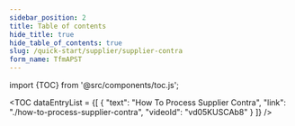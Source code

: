 ```yaml
---
sidebar_position: 2
title: Table of contents
hide_title: true
hide_table_of_contents: true
slug: /quick-start/supplier/supplier-contra
form_name: TfmAPST
---
```


import {TOC} from '@src/components/toc.js';

<TOC
dataEntryList = {[
{
  "text": "How To Process Supplier Contra",
  "link": "./how-to-process-supplier-contra",
  "videoId": "vd05KUSCAb8"
}
]}
/>
